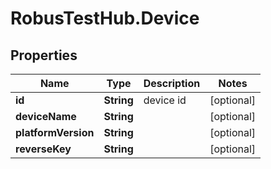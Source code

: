 # RobusTestHub.Device

## Properties
Name | Type | Description | Notes
------------ | ------------- | ------------- | -------------
**id** | **String** | device id | [optional] 
**deviceName** | **String** |  | [optional] 
**platformVersion** | **String** |  | [optional] 
**reverseKey** | **String** |  | [optional] 


